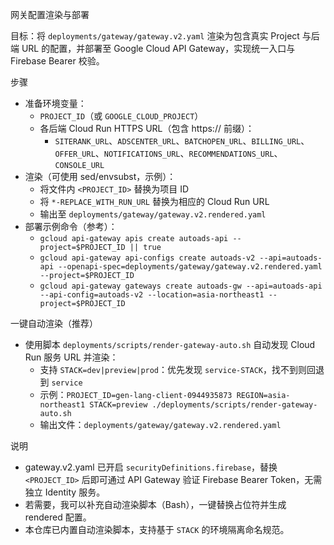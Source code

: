 网关配置渲染与部署

目标：将 `deployments/gateway/gateway.v2.yaml` 渲染为包含真实 Project 与后端 URL 的配置，并部署至 Google Cloud API Gateway，实现统一入口与 Firebase Bearer 校验。

步骤
- 准备环境变量：
  - `PROJECT_ID`（或 `GOOGLE_CLOUD_PROJECT`）
  - 各后端 Cloud Run HTTPS URL（包含 https:// 前缀）：
    - `SITERANK_URL`、`ADSCENTER_URL`、`BATCHOPEN_URL`、`BILLING_URL`、`OFFER_URL`、`NOTIFICATIONS_URL`、`RECOMMENDATIONS_URL`、`CONSOLE_URL`
- 渲染（可使用 sed/envsubst，示例）：
  - 将文件内 `<PROJECT_ID>` 替换为项目 ID
  - 将 `*-REPLACE_WITH_RUN_URL` 替换为相应的 Cloud Run URL
  - 输出至 `deployments/gateway/gateway.v2.rendered.yaml`
- 部署示例命令（参考）：
  - `gcloud api-gateway apis create autoads-api --project=$PROJECT_ID || true`
  - `gcloud api-gateway api-configs create autoads-v2 --api=autoads-api --openapi-spec=deployments/gateway/gateway.v2.rendered.yaml --project=$PROJECT_ID`
  - `gcloud api-gateway gateways create autoads-gw --api=autoads-api --api-config=autoads-v2 --location=asia-northeast1 --project=$PROJECT_ID`

一键自动渲染（推荐）
- 使用脚本 `deployments/scripts/render-gateway-auto.sh` 自动发现 Cloud Run 服务 URL 并渲染：
  - 支持 `STACK=dev|preview|prod`：优先发现 `service-STACK`，找不到则回退到 `service`
  - 示例：`PROJECT_ID=gen-lang-client-0944935873 REGION=asia-northeast1 STACK=preview ./deployments/scripts/render-gateway-auto.sh`
  - 输出文件：`deployments/gateway/gateway.v2.rendered.yaml`

说明
- gateway.v2.yaml 已开启 `securityDefinitions.firebase`，替换 `<PROJECT_ID>` 后即可通过 API Gateway 验证 Firebase Bearer Token，无需独立 Identity 服务。
- 若需要，我可以补充自动渲染脚本（Bash），一键替换占位符并生成 rendered 配置。
 - 本仓库已内置自动渲染脚本，支持基于 `STACK` 的环境隔离命名规范。
